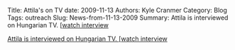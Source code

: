 Title: Attila's on TV
date: 2009-11-13
Authors: Kyle Cranmer
Category: Blog
Tags: outreach
Slug: News-from-11-13-2009
Summary:  Attila is interviewed on Hungarian TV. [<a href="http//www.dunatv.hu/musor/videotar?vid=591361">watch interview
 

 Attila is interviewed on Hungarian TV. [<a href="http//www.dunatv.hu/musor/videotar?vid=591361">watch interview
 